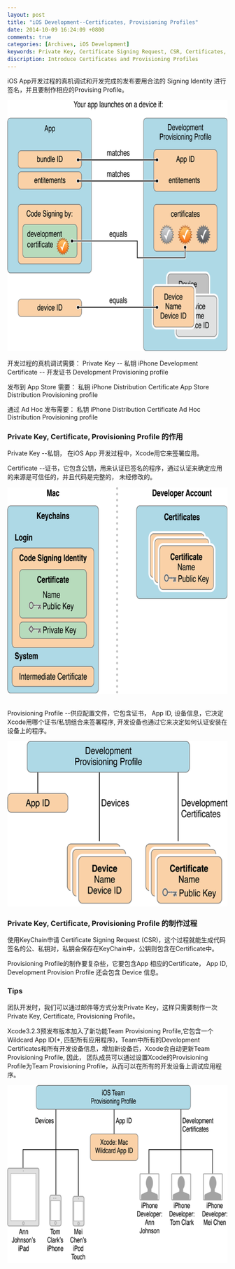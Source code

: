```yaml
---
layout: post
title: "iOS Development--Certificates, Provisioning Profiles"
date: 2014-10-09 16:24:09 +0800
comments: true
categories: [Archives, iOS Development]
keywords: Private Key, Certificate Signing Request, CSR, Certificates, Provisioning Profiles
discription: Introduce Certificates and Provisioning Profiles
---
```

iOS App开发过程的真机调试和开发完成的发布要用合法的 Signing Identity 进行签名，并且要制作相应的Provising Profile。  

<img name="LaunchApp" src="/images/LaunchApp.png" width="697" height="573">  


开发过程的真机调试需要：
    Private Key -- 私钥
    iPhone Development Certificate -- 开发证书
    Development Provisioning profile

发布到 App Store 需要：
    私钥
    iPhone Distribution Certificate
    App Store Distribution Provisioning profile

通过 Ad Hoc 发布需要：
    私钥
    iPhone Distribution Certificate
    Ad Hoc Distribution Provisioning profile


<!-- more -->

### Private Key, Certificate, Provisioning Profile 的作用  

Private Key --私钥， 在iOS App 开发过程中，Xcode用它来签署应用。    

Certificate --证书，它包含公钥，用来认证已签名的程序，通过认证来确定应用的来源是可信任的，并且代码是完整的， 未经修改的。  

<img name="Certificate" src="/images/Certificate.png" width="696" height="471"> 

Provisioning Profile --供应配置文件，它包含证书， App ID, 设备信息，它决定Xcode用哪个证书/私钥组合来签署程序, 开发设备也通过它来决定如何认证安装在设备上的程序。  

<img name="ProvisioningProfile" src="/images/ProvisioningProfile.png" width="618" height="377">  


### Private Key, Certificate, Provisioning Profile 的制作过程  

使用KeyChain申请 Certificate Signing Request (CSR)，这个过程就能生成代码签名的公、私钥对，私钥会保存在KeyChain中，公钥则包含在Certificate中。  

Provisioning Profile的制作要复杂些，它要包含App 相应的Certificate， App ID, Development Provision Profile 还会包含 Device 信息。  

### Tips

团队开发时，我们可以通过邮件等方式分发Private Key，这样只需要制作一次 Private Key, Certificate, Provisioning Profile。  

Xcode3.2.3预发布版本加入了新功能Team Provisioning Profile,它包含一个Wildcard App ID(*, 匹配所有应用程序)，Team中所有的Development Certificates和所有开发设备信息，增加新设备后，Xcode会自动更新Team Provisioning Profile, 因此， 团队成员可以通过设置Xcode的Provisioning Profile为Team Provisioning Profile，从而可以在所有的开发设备上调试应用程序。  

<img name="TeamProvisioningProfile" src="/images/TeamProvisioningProfile.png" width="712" height="406">  
